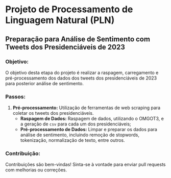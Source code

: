 # Projeto de Processamento de Linguagem Natural (PLN)

## Preparação para Análise de Sentimento com Tweets dos Presidenciáveis de 2023

### Objetivo:
O objetivo desta etapa do projeto é realizar a raspagem, carregamento e pré-processamento dos dados dos tweets dos presidenciáveis de 2023 para posterior análise de sentimento.

### Passos:
1. **Pré-processamento:** Utilização de ferramentas de web scraping para coletar os tweets dos presidenciáveis.
    - **Raspagem de Dados:** Raspagem de dados, utilizando o OMGOT3, e a geração de ```csv``` para cada um dos presidenciáveis;
    - **Pré-processamento de Dados:** Limpar e preparar os dados para análise de sentimento, incluindo remoção de stopwords, tokenização, normalização de texto, entre outros.

### Contribuição:
Contribuições são bem-vindas! Sinta-se à vontade para enviar pull requests com melhorias ou correções.
